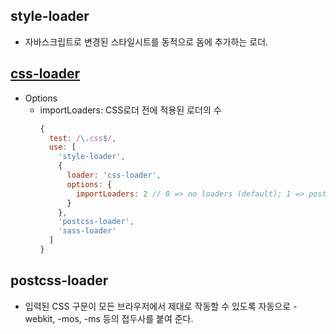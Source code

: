 ## style-loader
- 자바스크립트로 변경된 스타일시트를 동적으로 돔에 추가하는 로더.

## [css-loader](https://github.com/webpack-contrib/css-loader)
- Options
	- importLoaders: CSS로더 전에 적용된 로더의 수
		```javascript
		{
		  test: /\.css$/,
		  use: [
		    'style-loader',
		    {
		      loader: 'css-loader',
		      options: {
		        importLoaders: 2 // 0 => no loaders (default); 1 => postcss-loader; 2 => postcss-loader, sass-loader
		      }
		    },
		    'postcss-loader',
		    'sass-loader'
		  ]
		}
		```
## postcss-loader
- 입력된 CSS 구문이 모든 브라우저에서 제대로 작동할 수 있도록 자동으로 -webkit, -mos, -ms 등의 접두사를 붙여 준다.
